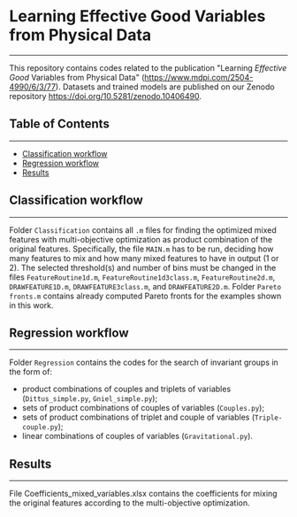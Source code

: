 # Learning Effective Good Variables from Physical Data
---
This repository contains codes related to the publication "Learning _Effective Good_ Variables from Physical Data" (https://www.mdpi.com/2504-4990/6/3/77). Datasets and trained models are published on our Zenodo repository https://doi.org/10.5281/zenodo.10406490.

## Table of Contents
---
- [Classification workflow](#classification)
- [Regression workflow](#regression)
- [Results](#results)

## Classification workflow
---
Folder `Classification` contains all `.m` files for finding the optimized mixed features with multi-objective optimization as product combination of the original features. Specifically, the file `MAIN.m` has to be run, deciding how many features to mix and how many mixed features to have in output (1 or 2). The selected threshold(s) and number of bins must be changed in the files `FeatureRoutine1d.m`, `FeatureRoutine1d3class.m`, `FeatureRoutine2d.m`, `DRAWFEATURE1D.m`, `DRAWFEATURE3class.m`, and `DRAWFEATURE2D.m`. Folder `Pareto fronts.m` contains already computed Pareto fronts for the examples shown in this work.

## Regression workflow
---
Folder `Regression` contains the codes for the search of invariant groups in the form of:
- product combinations of couples and triplets of variables (`Dittus_simple.py`, `Gniel_simple.py`);
- sets of product combinations of couples of variables (`Couples.py`);
- sets of product combinations of triplet and couple of variables (`Triple-couple.py`);
- linear combinations of couples of variables (`Gravitational.py`).

## Results
---
File Coefficients_mixed_variables.xlsx contains the coefficients for mixing the original features according to the multi-objective optimization.
